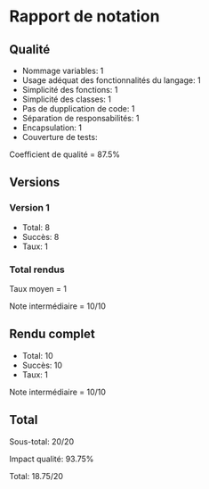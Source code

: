 # Rapport de notation

## Qualité

* Nommage variables: 1
* Usage adéquat des fonctionnalités du langage: 1
* Simplicité des fonctions: 1
* Simplicité des classes: 1
* Pas de dupplication de code: 1
* Séparation de responsabilités: 1
* Encapsulation: 1
* Couverture de tests: 

Coefficient de qualité = 87.5%

## Versions

### Version 1

* Total: 8
* Succès: 8
* Taux: 1

### Total rendus

Taux moyen = 1

Note intermédiaire = 10/10

## Rendu complet

* Total: 10
* Succès: 10
* Taux: 1

Note intermédiaire = 10/10

## Total 

Sous-total: 20/20 

Impact qualité: 93.75%

Total: 18.75/20 

